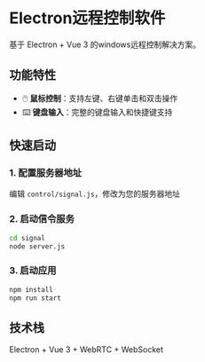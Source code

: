 # Electron远程控制软件

基于 Electron + Vue 3 的windows远程控制解决方案。

## 功能特性

- 🖱️ **鼠标控制**：支持左键、右键单击和双击操作
- ⌨️ **键盘输入**：完整的键盘输入和快捷键支持

## 快速启动

### 1. 配置服务器地址
编辑 `control/signal.js`，修改为您的服务器地址

### 2. 启动信令服务
```bash
cd signal
node server.js
```

### 3. 启动应用
```bash
npm install
npm run start
```

## 技术栈

Electron + Vue 3 + WebRTC + WebSocket
